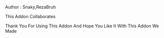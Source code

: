 
  Author : Snaky,RezaBruh

This Addon Collaborates

Thank You For Using This Addon And Hope You Like It
With This Addon We Made 
